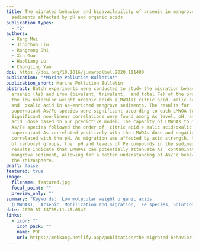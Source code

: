 ```yaml
---
title: The migrated behavior and bioavailability of arsenic in mangrove
  sediments affected by pH and organic acids
publication_types:
  - "2"
authors:
  - Kang Mei
  - Jingchun Liu
  - Rongrong Shi
  - Xin Guo
  - Haoliang Lu
  - Chongling Yan
doi: https://doi.org/10.1016/j.marpolbul.2020.111480
publication: "*Marine Pollution Bulletin*"
publication_short: Marine Pollution Bulletin
abstract: Batch experiments were conducted to study the migration behavior of
  arsenic (As) and iron (bivalent, trivalent,  and total Fe) of the presence of
  the low molecular weight organic acids (LMWOAs) citric acid, malic acid,
  and  oxalic acid in As-enriched mangrove sediments. The results for
  supernatant As/Fe species were significant according to each LMWOA treatment.
  Significant non-linear correlations were found among As level, pH, and
  acid  dose based on our predictive model. The capacity of LMWOAs to mobilize
  As/Fe species followed the order of  citric acid > malic acid/oxalic acid. The
  supernatant As correlated positively with the LMWOAs dose and negatively
  correlated with the pH. As migration was affected by acid strength, the number
  of carboxyl groups, the  pH and levels of Fe compounds in the sediments. The
  results indicate that LMWOAs can potentially attenuate As  contamination from
  mangrove sediment, allowing for a better understanding of As/Fe behavior in
  the rhizosphere.
draft: false
featured: true
image:
  filename: featured.jpg
  focal_point: ""
  preview_only: ""
summary: "Keywords:  Low molecular weight organic acids
  (LMWOAs),  Arsenic  Mobilization and migration,  Fe species, Solution pH"
date: 2020-07-13T05:11:45.654Z
links:
  - icon: ""
    icon_pack: ""
    name: PDF
    url: https://meikang.netlify.app/publication/the-migrated-behavior-and-bioavailability-of-arsenic-in-mangrove-sediments-affected-by-ph-and-organic-acids/meikang_2020_MPB.pdf
---
```

